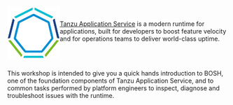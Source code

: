 <img src="images/tanzu01.png" alt="VMware Tanzu" align="left" style="width:120px;background-color:transparent;border:none;" />

<br/>

[Tanzu Application Service](https://docs.pivotal.io/application-service/2-10/concepts/overview.html) is a modern runtime for applications, built for developers to boost feature velocity and for operations teams to deliver world-class uptime.

<br/>
<br/>

This workshop is intended to give you a quick hands introduction to BOSH, one of the foundation components of Tanzu Application Service, and to common tasks performed by platform engineers to inspect, diagnose and troubleshoot issues with the runtime. 
